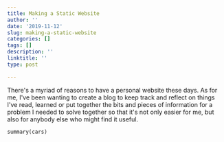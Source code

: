 ```yaml
---
title: Making a Static Website
author: ''
date: '2019-11-12'
slug: making-a-static-website
categories: []
tags: []
description: ''
linktitle: ''
type: post

---
```


There's a myriad of reasons to have a personal website these days. As for me, I've been wanting to create a blog to keep track and reflect on things I've read, learned or put together the bits and pieces of information for a problem I needed to solve together so that it's not only easier for me, but also for anybody else who might find it useful.





```
summary(cars)
```

